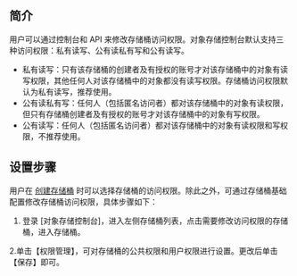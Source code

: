 ## 简介
用户可以通过控制台和 API 来修改存储桶访问权限。对象存储控制台默认支持三种访问权限：私有读写、公有读私有写和公有读写。

- 私有读写：只有该存储桶的创建者及有授权的账号才对该存储桶中的对象有读写权限，其他任何人对该存储桶中的对象都没有读写权限。存储桶访问权限默认为私有读写，推荐使用。
- 公有读私有写：任何人（包括匿名访问者）都对该存储桶中的对象有读权限，但只有存储桶创建者及有授权的账号才对该存储桶中的对象有写权限。
- 公有读写：任何人（包括匿名访问者）都对该存储桶中的对象有读权限和写权限，不推荐使用。

## 设置步骤
用户在 [创建存储桶](/document/product/436/6232) 时可以选择存储桶的访问权限。除此之外，可通过存储桶基础配置修改存储桶访问权限，具体步骤如下：
1. 登录 [对象存储控制台]，进入左侧存储桶列表，点击需要修改访问权限的存储桶，进入存储桶。

2.单击【权限管理】，可对存储桶的公共权限和用户权限进行设置。更改后单击【保存】即可。

